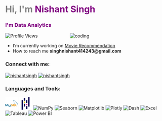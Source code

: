 <h1 align="left"><span style="color:gray;">Hi, I'm</span> <span style="color:purple;">Nishant Singh</span></h1>
<h3 align="left"><span style="color:purple;">I'm Data Analytics</span></h3>

<img align="right" alt="coding" width="300" src="https://www.quickstartadmin.com/images/law-software-images.png">

<p align="left"> 
    <img src="https://komarev.com/ghpvc/?username=nishantsingh359&color=blueviolet&style=flat" alt="Profile Views" />
</p>

<ul>
    <li>I’m currently working on <a href="https://holly-films-yhnkpgnfpub8kcev7azb67.streamlit.app/">Movie Recommendation</a></li>
    <li>How to reach me <strong>singhnishant414243@gmail.com</strong></li>
</ul>

<h3 align="left">Connect with me:</h3>
<p align="left">
<a href="https://linkedin.com/in/nishantsingh" target="blank"><img align="center" src="https://raw.githubusercontent.com/rahuldkjain/github-profile-readme-generator/master/src/images/icons/Social/linked-in-alt.svg" alt="nishantsingh" height="30" width="40" /></a>
<a href="https://kaggle.com/nishantsingh" target="blank"><img align="center" src="https://raw.githubusercontent.com/rahuldkjain/github-profile-readme-generator/master/src/images/icons/Social/kaggle.svg" alt="nishantsingh" height="30" width="40" /></a>
</p>


<h3 align="left">Languages and Tools:</h3>
<p align="left">
    <!-- MySQL -->
    <a href="https://www.mysql.com/" target="_blank" style="text-decoration: none;"> 
        <img src="https://raw.githubusercontent.com/devicons/devicon/master/icons/mysql/mysql-original-wordmark.svg" alt="MySQL" width="40" height="40"/>
    </a>
    <!-- Pandas -->
    <a href="https://pandas.pydata.org/" target="_blank" style="text-decoration: none;"> 
        <img src="https://raw.githubusercontent.com/devicons/devicon/2ae2a900d2f041da66e950e4d48052658d850630/icons/pandas/pandas-original.svg" alt="Pandas" width="40" height="40"/>
    </a>
    <!-- NumPy -->
    <a href="https://numpy.org/" target="_blank" style="text-decoration: none;"> 
        <img src="https://upload.wikimedia.org/wikipedia/commons/3/31/NumPy_logo_2020.svg" alt="NumPy" width="40" height="40"/>
    </a>
    <!-- Seaborn -->
    <a href="https://seaborn.pydata.org/" target="_blank" style="text-decoration: none;"> 
        <img src="https://seaborn.pydata.org/_static/logo-wide-lightbg.svg" alt="Seaborn" width="40" height="40"/>
    </a>
    <!-- Matplotlib -->
    <a href="https://matplotlib.org/" target="_blank" style="text-decoration: none;"> 
        <img src="https://upload.wikimedia.org/wikipedia/commons/8/84/Matplotlib_icon.svg" alt="Matplotlib" width="40" height="40"/>
    </a>
    <!-- Plotly -->
    <a href="https://plotly.com/" target="_blank" style="text-decoration: none;"> 
        <img src="https://upload.wikimedia.org/wikipedia/commons/3/37/Plotly-logo-01-square.png" alt="Plotly" width="40" height="40"/>
    </a>
    <!-- Dash -->
    <a href="https://dash.plotly.com/" target="_blank" style="text-decoration: none;"> 
        <img src="https://upload.wikimedia.org/wikipedia/commons/3/37/Plotly-logo-01-square.png" alt="Dash" width="40" height="40"/>
    </a>
    <!-- Excel -->
    <a href="https://www.microsoft.com/en-us/microsoft-365/excel" target="_blank" style="text-decoration: none;"> 
        <img src="https://upload.wikimedia.org/wikipedia/commons/3/31/Microsoft_Excel_2013-2019_logo.svg" alt="Excel" width="40" height="40"/>
    </a>
    <!-- Tableau -->
    <a href="https://www.tableau.com/" target="_blank" style="text-decoration: none;"> 
        <img src="https://upload.wikimedia.org/wikipedia/commons/4/45/Tableau_Logo.png" alt="Tableau" width="40" height="40"/>
    </a>
    <!-- Power BI -->
    <a href="https://powerbi.microsoft.com/" target="_blank" style="text-decoration: none;"> 
        <img src="https://upload.wikimedia.org/wikipedia/commons/c/cf/New_Power_BI_Logo.svg" alt="Power BI" width="40" height="40"/>
    </a>
</p>
